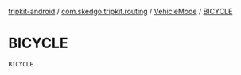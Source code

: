 [tripkit-android](../../index.md) / [com.skedgo.tripkit.routing](../index.md) / [VehicleMode](index.md) / [BICYCLE](./-b-i-c-y-c-l-e.md)

# BICYCLE

`BICYCLE`
